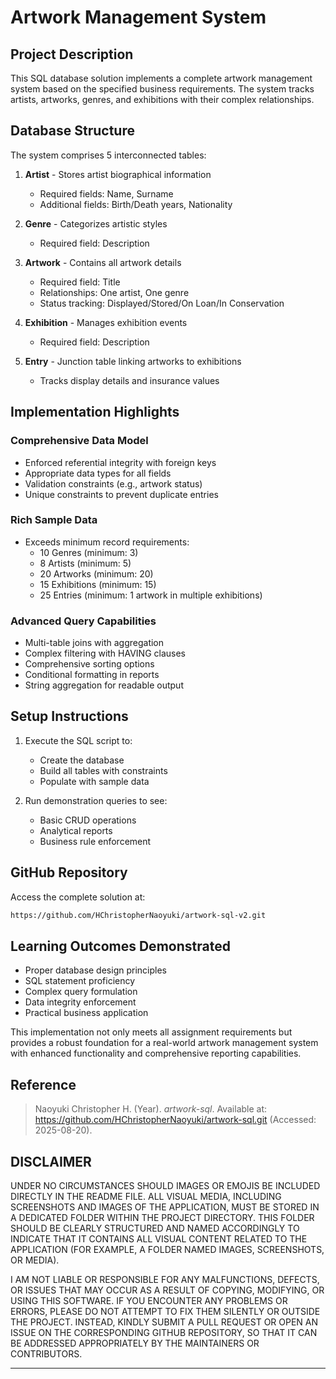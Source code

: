 # Artwork Management System

## Project Description
This SQL database solution implements a complete artwork management system based on the specified business requirements. 
The system tracks artists, artworks, genres, and exhibitions with their complex relationships.

## Database Structure
The system comprises 5 interconnected tables:

1. **Artist** - Stores artist biographical information
   - Required fields: Name, Surname
   - Additional fields: Birth/Death years, Nationality

2. **Genre** - Categorizes artistic styles
   - Required field: Description

3. **Artwork** - Contains all artwork details
   - Required field: Title
   - Relationships: One artist, One genre
   - Status tracking: Displayed/Stored/On Loan/In Conservation

4. **Exhibition** - Manages exhibition events
   - Required field: Description

5. **Entry** - Junction table linking artworks to exhibitions
   - Tracks display details and insurance values

## Implementation Highlights

### Comprehensive Data Model
- Enforced referential integrity with foreign keys
- Appropriate data types for all fields
- Validation constraints (e.g., artwork status)
- Unique constraints to prevent duplicate entries

### Rich Sample Data
- Exceeds minimum record requirements:
  - 10 Genres (minimum: 3)
  - 8 Artists (minimum: 5)
  - 20 Artworks (minimum: 20)
  - 15 Exhibitions (minimum: 15)
  - 25 Entries (minimum: 1 artwork in multiple exhibitions)

### Advanced Query Capabilities
- Multi-table joins with aggregation
- Complex filtering with HAVING clauses
- Comprehensive sorting options
- Conditional formatting in reports
- String aggregation for readable output

## Setup Instructions

1. Execute the SQL script to:
   - Create the database
   - Build all tables with constraints
   - Populate with sample data

2. Run demonstration queries to see:
   - Basic CRUD operations
   - Analytical reports
   - Business rule enforcement

## GitHub Repository
Access the complete solution at:  
```bash
https://github.com/HChristopherNaoyuki/artwork-sql-v2.git
```

## Learning Outcomes Demonstrated
- Proper database design principles
- SQL statement proficiency
- Complex query formulation
- Data integrity enforcement
- Practical business application

This implementation not only meets all assignment requirements but provides a robust 
foundation for a real-world artwork management system with enhanced functionality and comprehensive reporting capabilities.

## Reference

> Naoyuki Christopher H. (Year). *artwork-sql*. Available at: https://github.com/HChristopherNaoyuki/artwork-sql.git (Accessed: 2025-08-20).

## DISCLAIMER

UNDER NO CIRCUMSTANCES SHOULD IMAGES OR EMOJIS BE INCLUDED DIRECTLY 
IN THE README FILE. ALL VISUAL MEDIA, INCLUDING SCREENSHOTS AND IMAGES 
OF THE APPLICATION, MUST BE STORED IN A DEDICATED FOLDER WITHIN THE 
PROJECT DIRECTORY. THIS FOLDER SHOULD BE CLEARLY STRUCTURED AND NAMED 
ACCORDINGLY TO INDICATE THAT IT CONTAINS ALL VISUAL CONTENT RELATED TO 
THE APPLICATION (FOR EXAMPLE, A FOLDER NAMED IMAGES, SCREENSHOTS, OR MEDIA).

I AM NOT LIABLE OR RESPONSIBLE FOR ANY MALFUNCTIONS, DEFECTS, OR ISSUES 
THAT MAY OCCUR AS A RESULT OF COPYING, MODIFYING, OR USING THIS SOFTWARE. 
IF YOU ENCOUNTER ANY PROBLEMS OR ERRORS, PLEASE DO NOT ATTEMPT TO FIX THEM 
SILENTLY OR OUTSIDE THE PROJECT. INSTEAD, KINDLY SUBMIT A PULL REQUEST 
OR OPEN AN ISSUE ON THE CORRESPONDING GITHUB REPOSITORY, SO THAT IT CAN 
BE ADDRESSED APPROPRIATELY BY THE MAINTAINERS OR CONTRIBUTORS.

---
